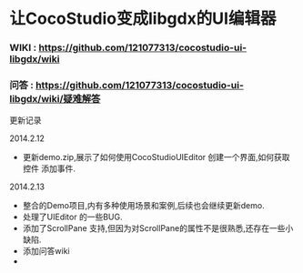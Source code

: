# 让CocoStudio变成libgdx的UI编辑器


### WIKI : https://github.com/121077313/cocostudio-ui-libgdx/wiki
### 问答 : https://github.com/121077313/cocostudio-ui-libgdx/wiki/疑难解答



更新记录

2014.2.12 
* 更新demo.zip,展示了如何使用CocoStudioUIEditor 创建一个界面,如何获取控件 添加事件.

2014.2.13 
* 整合的Demo项目,内有多种使用场景和案例,后续也会继续更新demo.
* 处理了UIEditor 的一些BUG.
* 添加了ScrollPane 支持,但因为对ScrollPane的属性不是很熟悉,还存在一些小缺陷.
* 添加问答wiki
* 

